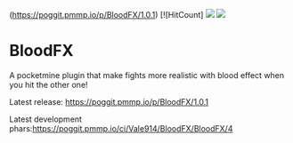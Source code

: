 (https://poggit.pmmp.io/p/BloodFX/1.0.1) [![HitCount]
[![](https://poggit.pmmp.io/shield.state/BloodFX)](https://poggit.pmmp.io/p/BloodFX)
[![](https://poggit.pmmp.io/shield.dl.total/BloodFX)](https://poggit.pmmp.io/p/BloodFX)

# BloodFX
A pocketmine plugin that make fights more realistic with blood effect when you hit the other one!

Latest release: https://poggit.pmmp.io/p/BloodFX/1.0.1 

Latest development phars:https://poggit.pmmp.io/ci/Vale914/BloodFX/BloodFX/4

